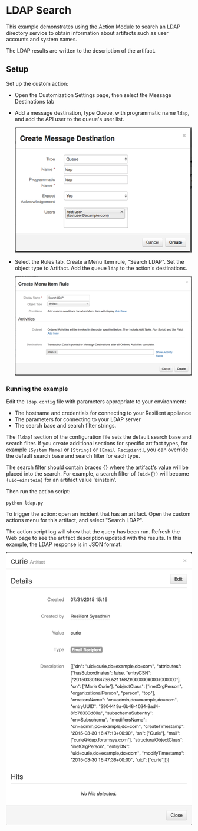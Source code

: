 # LDAP Search

This example demonstrates using the Action Module to search an LDAP
directory service to obtain information about artifacts such as user
accounts and system names.

The LDAP results are written to the description of the artifact.

## Setup

Set up the custom action:

* Open the Customization Settings page, then select the Message Destinations tab
* Add a message destination, type Queue, with programmatic name `ldap`,
  and add the API user to the queue's user list.

  ![Message destination](documentation/message_destination.png)

* Select the Rules tab.  Create a Menu Item rule, "Search LDAP".  Set the object type to Artifact.
  Add the queue `ldap` to the action's destinations.

  ![Custom manual action](documentation/manual_action.png)


### Running the example

Edit the `ldap.config` file with parameters appropriate to your environment:

* The hostname and credentials for connecting to your Resilient appliance
* The parameters for connecting to your LDAP server
* The search base and search filter strings.

The `[ldap]` section of the configuration file sets the default search base
and search filter.  If you create additional sections for specific artifact
types, for example `[System Name]` or `[String]` or `[Email Recipient]`,
you can override the default search base and search filter for each type.

The search filter should contain braces `{}` where the artifact's value
will be placed into the search.  For example, a search filter of
`(uid={})` will become `(uid=einstein)` for an artifact value 'einstein'.

Then run the action script:

    python ldap.py

To trigger the action:  open an incident that has an artifact.  Open the
custom actions menu for this artifact, and select "Search LDAP".

The action script log will show that the query has been run.
Refresh the Web page to see the artifact description updated with
the results.  In this example, the LDAP response is in JSON format:

![Artifact updated](documentation/result.png)
